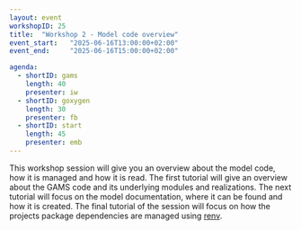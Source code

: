 ```yaml
---
layout: event
workshopID: 25
title:  "Workshop 2 - Model code overview"
event_start:   "2025-06-16T13:00:00+02:00"
event_end:     "2025-06-16T15:00:00+02:00"

agenda:
  - shortID: gams
    length: 40
    presenter: iw
  - shortID: goxygen
    length: 30
    presenter: fb 
  - shortID: start 
    length: 45 
    presenter: emb
---
```


This workshop session will give you an overview about the model code, how it is managed and how it is read. The first tutorial will give an overview about the GAMS code and its underlying modules and realizations. The next tutorial will focus on the model documentation, where it can be found and how it is created. The final tutorial of the session will focus on how the  projects package dependencies are managed using [renv](https://rstudio.github.io/renv/index.html). 

